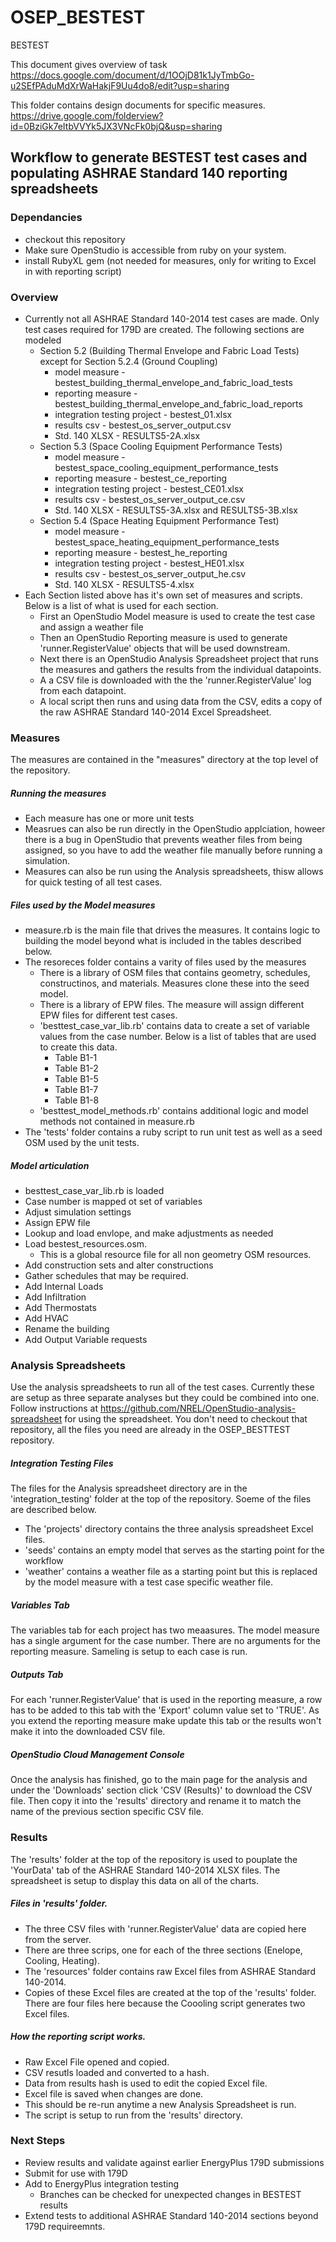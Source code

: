OSEP_BESTEST
=============

BESTEST

This document gives overview of task
https://docs.google.com/document/d/1OOjD81k1JyTmbGo-u2SEfPAduMdXrWaHakjF9Uu4do8/edit?usp=sharing


This folder contains design documents for specific measures.
https://drive.google.com/folderview?id=0BziGk7eItbVVYk5JX3VNcFk0bjQ&usp=sharing


## Workflow to generate BESTEST test cases and populating ASHRAE Standard 140 reporting spreadsheets

### Dependancies

* checkout this repository
* Make sure OpenStudio is accessible from ruby on your system.
* install RubyXL gem (not needed for measures, only for writing to Excel in with reporting script)


### Overview

* Currently not all ASHRAE Standard 140-2014 test cases are made. Only test cases required for 179D are created. The following sections are modeled
    * Section 5.2 (Building Thermal Envelope and Fabric Load Tests) except for Section 5.2.4 (Ground Coupling)
        * model measure - bestest_building_thermal_envelope_and_fabric_load_tests
        * reporting measure - bestest_building_thermal_envelope_and_fabric_load_reports
        * integration testing project - bestest_01.xlsx
        * results csv - bestest_os_server_output.csv
        * Std. 140 XLSX - RESULTS5-2A.xlsx
    * Section 5.3 (Space Cooling Equipment Performance Tests)
        * model measure - bestest_space_cooling_equipment_performance_tests
        * reporting measure - bestest_ce_reporting
        * integration testing project - bestest_CE01.xlsx
        * results csv - bestest_os_server_output_ce.csv
        * Std. 140 XLSX - RESULTS5-3A.xlsx and RESULTS5-3B.xlsx
    * Section 5.4 (Space Heating Equipment Performance Test)
        * model measure - bestest_space_heating_equipment_performance_tests
        * reporting measure - bestest_he_reporting
        * integration testing project - bestest_HE01.xlsx
        * results csv - bestest_os_server_output_he.csv
        * Std. 140 XLSX - RESULTS5-4.xlsx
* Each Section listed above has it's own set of measures and scripts. Below is a list of what is used for each section.
    * First an OpenStudio Model measure is used to create the test case and assign a weather file
    * Then an OpenStudio Reporting measure is used to generate 'runner.RegisterValue' objects that will be used downstream.
    * Next there is an OpenStudio Analysis Spreadsheet project that runs the measures and gathers the results from the individual datapoints. 
    * A a CSV file is downloaded with the the 'runner.RegisterValue' log from each datapoint.
    * A local script then runs and using data from the CSV, edits a copy of the raw ASHRAE Standard 140-2014 Excel Spreadsheet.
 
### Measures
 
The measures are contained in the "measures" directory at the top level of the repository.

##### Running the measures
* Each measure has one or more unit tests
* Measrues can also be run directly in the OpenStudio applciation, howeer there is a bug in OpenStudio that prevents weather files from being assigned, so you have to add the weather file manually before running a simulation.
* Measures can also be run using the Analysis spreadsheets, thisw allows for quick testing of all test cases.

##### Files used by the Model measures
* measure.rb is the main file that drives the measures. It contains logic to building the model beyond what is included in the tables described below.
* The resoreces folder contains a varity of files used by the measures
    * There is a library of OSM files that contains geometry, schedules, constructinos, and materials. Measures clone these into the seed model.
    * There is a library of EPW files. The measure will assign different EPW files for different test cases.
    * 'besttest_case_var_lib.rb' contains data to create a set of variable values from the case number. Below is a list of tables that are used to create this data.
        * Table B1-1
        * Table B1-2
        * Table B1-5
        * Table B1-7
        * Table B1-8
    * 'besttest_model_methods.rb' contains additional logic and model methods not contained in measure.rb
* The 'tests' folder contains a ruby script to run unit test as well as a seed OSM used by the unit tests.

##### Model articulation
* besttest_case_var_lib.rb is loaded
* Case number is mapped ot set of variables
* Adjust simulation settings
* Assign EPW file
* Lookup and load envlope, and make adjustments as needed
* Load bestest_resources.osm.
    * This is a global resource file for all non geometry OSM resources.
* Add construction sets and alter constructions
* Gather schedules that may be required.
* Add Internal Loads
* Add Infiltration
* Add Thermostats
* Add HVAC
* Rename the building
* Add Output Variable requests
 
### Analysis Spreadsheets
 
Use the analysis spreadsheets to run all of the test cases. Currently these are setup as three separate analyses but they could be combined into one. Follow instructions at https://github.com/NREL/OpenStudio-analysis-spreadsheet for using the spreadsheet. You don't need to checkout that repository, all the files you need are already in the OSEP_BESTTEST repository.


##### Integration Testing Files

The files for the Analysis spreadsheet directory are in the 'integration_testing' folder at the top of the repository. Soeme of the files are described below.
* The 'projects' directory contains the three analysis spreadsheet Excel files.
* 'seeds' contains an empty model that serves as the starting point for the workflow
* 'weather' contains a weather file as a starting point but this is replaced by the model measure with a test case specific weather file.

##### Variables Tab

The variables tab for each project has two meaasures. The model measure has a single argument for the case number. There are no arguments for the reporting measure. Sameling is setup to each case is run.

##### Outputs Tab

For each 'runner.RegisterValue' that is used in the reporting measure, a row has to be added to this tab with the 
'Export' column value set to 'TRUE'. As you extend the reporting measure make update this tab or the results won't make it into the downloaded CSV file.

##### OpenStudio Cloud Management Console

Once the analysis has finished, go to the main page for the analysis and under the 'Downloads' section click 'CSV (Results)' to download the CSV file. Then copy it into the 'results' directory and rename it to match the name of the previous section specific CSV file.
 
### Results
 
The 'results' folder at the top of the repository is used to pouplate the 'YourData' tab of the ASHRAE Standard 140-2014 XLSX files. The spreadsheet is setup to display this data on all of the charts.

##### Files in 'results' folder.
* The three CSV files with 'runner.RegisterValue' data are copied here from the server.
* There are three scrips, one for each of the three sections (Enelope, Cooling, Heating).
* The 'resources' folder contains raw Excel files from ASHRAE Standard 140-2014.
* Copies of these Excel files are created at the top of the 'results' folder. There are four files here because the Coooling script generates two Excel files.

##### How the reporting script works.
* Raw Excel File opened and copied.
* CSV resutls loaded and converted to a hash.
* Data from results hash is used to edit the copied Excel file.
* Excel file is saved when changes are done.
* This should be re-run anytime a new Analysis Spreadsheet is run.
* The script is setup to run from the 'results' directory.

### Next Steps

* Review results and validate against earlier EnergyPlus 179D submissions
* Submit for use with 179D
* Add to EnergyPlus integration testing
    * Branches can be checked for unexpected changes in BESTEST results
* Extend tests to additional ASHRAE Standard 140-2014 sections beyond 179D requireemnts.